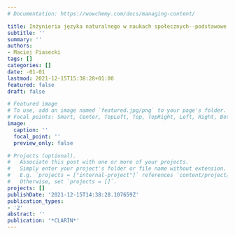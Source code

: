 ```yaml
---
# Documentation: https://wowchemy.com/docs/managing-content/

title: Inżynieria języka naturalnego w naukach społecznych--podstawowe pojęcia
subtitle: ''
summary: ''
authors:
- Maciej Piasecki
tags: []
categories: []
date: -01-01
lastmod: 2021-12-15T15:38:28+01:00
featured: false
draft: false

# Featured image
# To use, add an image named `featured.jpg/png` to your page's folder.
# Focal points: Smart, Center, TopLeft, Top, TopRight, Left, Right, BottomLeft, Bottom, BottomRight.
image:
  caption: ''
  focal_point: ''
  preview_only: false

# Projects (optional).
#   Associate this post with one or more of your projects.
#   Simply enter your project's folder or file name without extension.
#   E.g. `projects = ["internal-project"]` references `content/project/deep-learning/index.md`.
#   Otherwise, set `projects = []`.
projects: []
publishDate: '2021-12-15T14:38:28.107659Z'
publication_types:
- '2'
abstract: ''
publication: '*CLARIN*'
---
```

